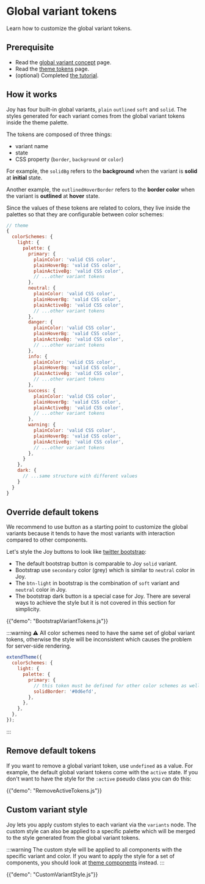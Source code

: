 # Global variant tokens

<p class="description">Learn how to customize the global variant tokens.</p>

## Prerequisite

- Read the [global variant concept](/joy-ui/core-features/global-variant/) page.
- Read the [theme tokens](/joy-ui/customization/theme-tokens/) page.
- (optional) Completed [the tutorial](/joy-ui/getting-started/tutorial/).

## How it works

Joy has four built-in global variants, `plain` `outlined` `soft` and `solid`. The styles generated for each variant comes from the global variant tokens inside the theme palette.

The tokens are composed of three things:

- variant name
- state
- CSS property (`border`, `background` or `color`)

For example, the `solidBg` refers to the **background** when the variant is **solid** at **initial** state.

Another example, the `outlinedHoverBorder` refers to the **border color** when the variant is **outlined** at **hover** state.

Since the values of these tokens are related to colors, they live inside the palettes so that they are configurable between color schemes:

```js
// theme
{
  colorSchemes: {
    light: {
      palette: {
        primary: {
          plainColor: 'valid CSS color',
          plainHoverBg: 'valid CSS color',
          plainActiveBg: 'valid CSS color',
          // ...other variant tokens
        },
        neutral: {
          plainColor: 'valid CSS color',
          plainHoverBg: 'valid CSS color',
          plainActiveBg: 'valid CSS color',
          // ...other variant tokens
        },
        danger: {
          plainColor: 'valid CSS color',
          plainHoverBg: 'valid CSS color',
          plainActiveBg: 'valid CSS color',
          // ...other variant tokens
        },
        info: {
          plainColor: 'valid CSS color',
          plainHoverBg: 'valid CSS color',
          plainActiveBg: 'valid CSS color',
          // ...other variant tokens
        },
        success: {
          plainColor: 'valid CSS color',
          plainHoverBg: 'valid CSS color',
          plainActiveBg: 'valid CSS color',
          // ...other variant tokens
        },
        warning: {
          plainColor: 'valid CSS color',
          plainHoverBg: 'valid CSS color',
          plainActiveBg: 'valid CSS color',
          // ...other variant tokens
        },
      }
    },
    dark: {
      // ...same structure with different values
    }
  }
}
```

## Override default tokens

We recommend to use button as a starting point to customize the global variants because it tends to have the most variants with interaction compared to other components.

Let's style the Joy buttons to look like [twitter bootstrap](https://getbootstrap.com/docs/5.2/components/buttons/#examples):

- The default bootstrap button is comparable to Joy `solid` variant.
- Bootstrap use `secondary` color (grey) which is similar to `neutral` color in Joy.
- The `btn-light` in bootstrap is the combination of `soft` variant and `neutral` color in Joy.
- The bootstrap dark button is a special case for Joy. There are several ways to achieve the style but it is not covered in this section for simplicity.

{{"demo": "BootstrapVariantTokens.js"}}

:::warning
⚠️ All color schemes need to have the same set of global variant tokens, otherwise the style will be inconsistent which causes the problem for server-side rendering.

```js
extendTheme({
  colorSchemes: {
    light: {
      palette: {
        primary: {
          // this token must be defined for other color schemes as well.
          solidBorder: '#0d6efd',
        },
      },
    },
  },
});
```

:::

## Remove default tokens

If you want to remove a global variant token, use `undefined` as a value. For example, the default global variant tokens come with the `active` state. If you don't want to have the style for the `:active` pseudo class you can do this:

{{"demo": "RemoveActiveTokens.js"}}

## Custom variant style

Joy lets you apply custom styles to each variant via the `variants` node. The custom style can also be applied to a specific palette which will be merged to the style generated from the global variant tokens.

:::warning
The custom style will be applied to all components with the specific variant and color. If you want to apply the style for a set of components, you should look at [theme components](/joy-ui/customization/theme-components/) instead.
:::

{{"demo": "CustomVariantStyle.js"}}
